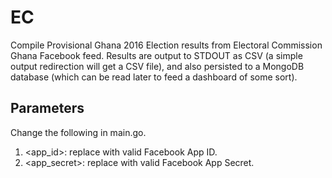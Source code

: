 # EC
Compile Provisional Ghana 2016 Election results from Electoral Commission Ghana Facebook feed.
Results are output to STDOUT as CSV (a simple output redirection will get a CSV file), 
and also persisted to a MongoDB database (which can be read later to feed a dashboard of some sort).

## Parameters
Change the following in main.go.

1. <app_id>: replace with valid Facebook App ID.
1. <app_secret>: replace with valid Facebook App Secret.
